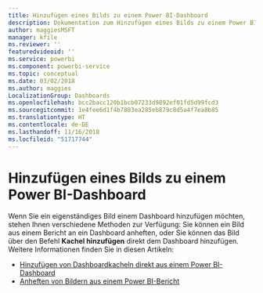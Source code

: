 ```yaml
---
title: Hinzufügen eines Bilds zu einem Power BI-Dashboard
description: Dokumentation zum Hinzufügen eines Bilds zu einem Power BI-Dashboard
author: maggiesMSFT
manager: kfile
ms.reviewer: ''
featuredvideoid: ''
ms.service: powerbi
ms.component: powerbi-service
ms.topic: conceptual
ms.date: 03/02/2018
ms.author: maggies
LocalizationGroup: Dashboards
ms.openlocfilehash: bcc2bacc120b1bcb07233d9892ef01fd5d99fcd3
ms.sourcegitcommit: 1e4fee6d1f4b7803ea285eb879c8d5a4f7ea8b85
ms.translationtype: HT
ms.contentlocale: de-DE
ms.lasthandoff: 11/16/2018
ms.locfileid: "51717744"
---
```

# <a name="add-an-image-to-a-power-bi-dashboard"></a>Hinzufügen eines Bilds zu einem Power BI-Dashboard
Wenn Sie ein eigenständiges Bild einem Dashboard hinzufügen möchten, stehen Ihnen verschiedene Methoden zur Verfügung: Sie können ein Bild aus einem Bericht an ein Dashboard anheften, oder Sie können das Bild über den Befehl **Kachel hinzufügen** direkt dem Dashboard hinzufügen.  Weitere Informationen finden Sie in diesen Artikeln:

* [Hinzufügen von Dashboardkacheln direkt aus einem Power BI-Dashboard](service-dashboard-add-widget.md)
* [Anheften von Bildern aus einem Power BI-Bericht](service-dashboard-pin-tile-from-report.md)

